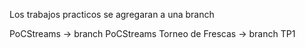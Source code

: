 Los trabajos practicos se agregaran a una branch

PoCStreams -> branch PoCStreams
Torneo de Frescas -> branch TP1
